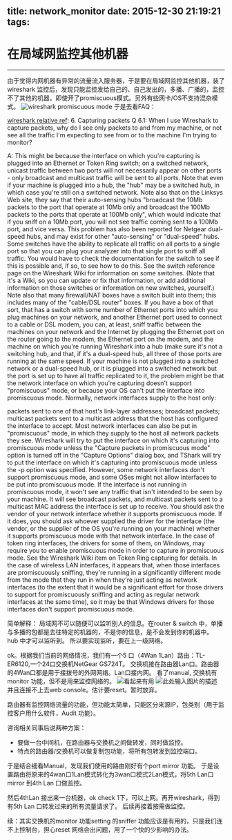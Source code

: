 title: network_monitor
date: 2015-12-30 21:19:21
tags:
---
# 在局域网监控其他机器

------
由于觉得内网机器有异常的流量流入服务器，于是要在局域网监控其他机器，装了wireshark 监控后，发现只能监控发给自己的、自己发出的，多播、广播的，监控不了其他的机器。即使开了promiscuous模式。另外有些网卡/OS不支持混杂模式。
![wireshark promiscuous mode][1]
于是去看FAQ：
 
[wireshark relative ref][2]:
6. Capturing packets
Q 6.1: When I use Wireshark to capture packets, why do I see only packets to and from my machine, or not see all the traffic I'm expecting to see from or to the machine I'm trying to monitor?

A: This might be because the interface on which you're capturing is plugged into an Ethernet or Token Ring switch; on a switched network, unicast traffic between two ports will not necessarily appear on other ports - only broadcast and multicast traffic will be sent to all ports. 
Note that even if your machine is plugged into a hub, the "hub" may be a switched hub, in which case you're still on a switched network. 
Note also that on the Linksys Web site, they say that their auto-sensing hubs "broadcast the 10Mb packets to the port that operate at 10Mb only and broadcast the 100Mb packets to the ports that operate at 100Mb only", which would indicate that if you sniff on a 10Mb port, you will not see traffic coming sent to a 100Mb port, and vice versa. This problem has also been reported for Netgear dual-speed hubs, and may exist for other "auto-sensing" or "dual-speed" hubs. 
Some switches have the ability to replicate all traffic on all ports to a single port so that you can plug your analyzer into that single port to sniff all traffic. You would have to check the documentation for the switch to see if this is possible and, if so, to see how to do this. See the switch reference page on the Wireshark Wiki for information on some switches. (Note that it's a Wiki, so you can update or fix that information, or add additional information on those switches or information on new switches, yourself.) 
Note also that many firewall/NAT boxes have a switch built into them; this includes many of the "cable/DSL router" boxes. If you have a box of that sort, that has a switch with some number of Ethernet ports into which you plug machines on your network, and another Ethernet port used to connect to a cable or DSL modem, you can, at least, sniff traffic between the machines on your network and the Internet by plugging the Ethernet port on the router going to the modem, the Ethernet port on the modem, and the machine on which you're running Wireshark into a hub (make sure it's not a switching hub, and that, if it's a dual-speed hub, all three of those ports are running at the same speed. 
If your machine is not plugged into a switched network or a dual-speed hub, or it is plugged into a switched network but the port is set up to have all traffic replicated to it, the problem might be that the network interface on which you're capturing doesn't support "promiscuous" mode, or because your OS can't put the interface into promiscuous mode. Normally, network interfaces supply to the host only:

packets sent to one of that host's link-layer addresses;
broadcast packets;
multicast packets sent to a multicast address that the host has configured the interface to accept.
Most network interfaces can also be put in "promiscuous" mode, in which they supply to the host all network packets they see. Wireshark will try to put the interface on which it's capturing into promiscuous mode unless the "Capture packets in promiscuous mode" option is turned off in the "Capture Options" dialog box, and TShark will try to put the interface on which it's capturing into promiscuous mode unless the -p option was specified. However, some network interfaces don't support promiscuous mode, and some OSes might not allow interfaces to be put into promiscuous mode. 
If the interface is not running in promiscuous mode, it won't see any traffic that isn't intended to be seen by your machine. It will see broadcast packets, and multicast packets sent to a multicast MAC address the interface is set up to receive. 
You should ask the vendor of your network interface whether it supports promiscuous mode. If it does, you should ask whoever supplied the driver for the interface (the vendor, or the supplier of the OS you're running on your machine) whether it supports promiscuous mode with that network interface. 
In the case of token ring interfaces, the drivers for some of them, on Windows, may require you to enable promiscuous mode in order to capture in promiscuous mode. See the Wireshark Wiki item on Token Ring capturing for details. 
In the case of wireless LAN interfaces, it appears that, when those interfaces are promiscuously sniffing, they're running in a significantly different mode from the mode that they run in when they're just acting as network interfaces (to the extent that it would be a significant effort for those drivers to support for promiscuously sniffing and acting as regular network interfaces at the same time), so it may be that Windows drivers for those interfaces don't support promiscuous mode.


简单解释：
局域网不可以随便可以监听别人的信息。在router & switch 中，单播与多播的包都是去往特定的机器的，不是你的信息，是不会发到你的机器中。
hub 中才可以监听到。
所以要实现监听，要在上一级网络。

ok。根据我们当前的网络情况，我们有一个5 口（4Wan 1Lan）路由：TL-ER6120,一个24口交换机NetGear GS724T。
交换机接在路由器Lan口。路由器的4Wan口都是用于接拨号的外网网络。Lan口接内网。
看了manual, 交换机有monitor 功能，但不是用来监控网络的。
![看起来有用][3]
![此处输入图片的描述][4]
并且连接不上去web console。估计要reset。暂时放弃。

路由器有监控网络流量的功能，但功能太简单，只能区分来源IP，包类别（用于监控客户用什么软件，Audit 功能）。


咨询相关同事后说两种方案：

 - 要做一台中间机，在路由器与交换机之间做转发，同时做监控。 
 - 特点的路由器/交换机可以做复制包功能，将所有包转发到监控端口。

于是结合细看Manual，发现我们使用的路由刚好有个port mirror 功能。
于是设置路由将原来的4wan口1Lan模式转化为3wan口模式2Lan模式，将5th Lan口 mirror 到4th Lan 口做监控。

然后4thLan  接出来一台机器，ok check 1下，可以上网。再开wireshark，得到有5th Lan 口转发过来的所有流量请求了。
后续再接着按需做监控。

续：其实交换机的monitor 功能setting 的sniffer 功能应该是有用的，只是我们连不上控制台，担心reset 网络会出问题，用了一个快的少影响的办法。



 


  [1]: http://7xk67t.com1.z0.glb.clouddn.com/wireshark%20sniffer%20setting.png
  [2]: https://www.wireshark.org/faq.html#q6.1
  [3]: http://7xk67t.com1.z0.glb.clouddn.com/netgear%20monitor.jpg
  [4]: http://7xk67t.com1.z0.glb.clouddn.com/netgear%20web%20console.jpg

